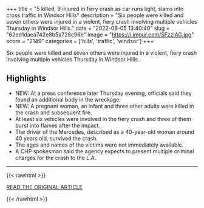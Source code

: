 +++
title = "5 killed, 9 injured in fiery crash as car runs light, slams into cross traffic in Windsor Hills"
description = "Six people were killed and seven others were injured in a violent, fiery crash involving multiple vehicles Thursday in Windsor Hills."
date = "2022-08-05 13:40:40"
slug = "62ed1daea742e8b5a728c96e"
image = "https://i.imgur.com/SFzzIAG.jpg"
score = "2149"
categories = ['hills', 'traffic', 'windsor']
+++

Six people were killed and seven others were injured in a violent, fiery crash involving multiple vehicles Thursday in Windsor Hills.

## Highlights

- NEW: At a press conference later Thursday evening, officials said they found an additional body in the wreckage.
- NEW: A pregnant woman, an infant and three other adults were killed in the crash and subsequent fire.
- At least six vehicles were involved in the fiery crash and three of them burst into flames after the impact.
- The driver of the Mercedes, described as a 40-year-old woman around 40 years old, survived the crash.
- The ages and names of the victims were not immediately available.
- A CHP spokesman said the agency expects to present multiple criminal charges for the crash to the L.A.

---

{{< rawhtml >}}
  <p class="article-category">
    <a target="_blank" href="https://abc7.com/windsor-hills-crash-fatal-accident-collision-car-fire/12099084/">READ THE ORIGINAL ARTICLE</a>
  </p>
{{< /rawhtml >}}
